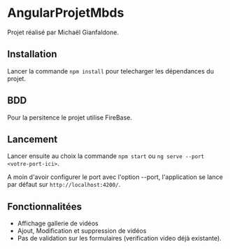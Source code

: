 # AngularProjetMbds

Projet réalisé par Michaël Gianfaldone.

## Installation

Lancer la commande `npm install` pour telecharger les dépendances du projet.

## BDD

Pour la persitence le projet utilise FireBase.

## Lancement

Lancer ensuite au choix la commande `npm start` ou `ng serve --port <votre-port-ici>`.

A moin d'avoir configurer le port avec l'option --port, l'application se lance par défaut sur `http://localhost:4200/`.

## Fonctionnalitées

+ Affichage gallerie de vidéos
+ Ajout, Modification et suppression de vidéos
+ Pas de validation sur les formulaires (verification video déjà existante).
